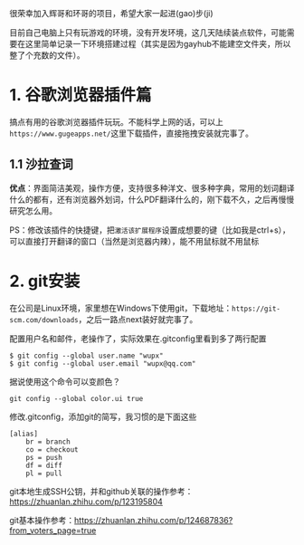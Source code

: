 很荣幸加入辉哥和环哥的项目，希望大家一起进(gao)步(ji)

目前自己电脑上只有玩游戏的环境，没有开发环境，这几天陆续装点软件，可能需要在这里简单记录一下环境搭建过程（其实是因为gayhub不能建空文件夹，所以整了个充数的文件）。

# 1. 谷歌浏览器插件篇
搞点有用的谷歌浏览器插件玩玩。不能科学上网的话，可以上`https://www.gugeapps.net/`这里下载插件，直接拖拽安装就完事了。
## 1.1 沙拉查词
**优点**：界面简洁美观，操作方便，支持很多种洋文、很多种字典，常用的划词翻译什么的都有，还有浏览器外划词，什么PDF翻译什么的，刚下载不久，之后再慢慢研究怎么用。

PS：修改该插件的快捷键，把`激活该扩展程序`设置成想要的键（比如我是ctrl+s），可以直接打开翻译的窗口（当然是浏览器内辣），能不用鼠标就不用鼠标

# 2. git安装
在公司是Linux环境，家里想在Windows下使用git，下载地址：`https://git-scm.com/downloads`，之后一路点next装好就完事了。

配置用户名和邮件，老操作了，实际效果在.gitconfig里看到多了两行配置
```
$ git config --global user.name "wupx"  
$ git config --global user.email "wupx@qq.com"  
```

据说使用这个命令可以变颜色？
```
git config --global color.ui true
```

修改.gitconfig，添加git的简写，我习惯的是下面这些
```
[alias]
	br = branch
	co = checkout 
	ps = push
	df = diff
	pl = pull
```

git本地生成SSH公钥，并和github关联的操作参考：https://zhuanlan.zhihu.com/p/123195804

git基本操作参考：https://zhuanlan.zhihu.com/p/124687836?from_voters_page=true
